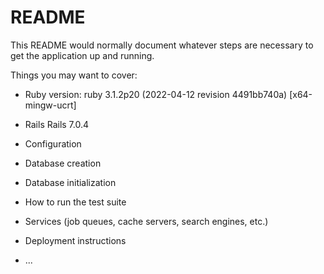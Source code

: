 # README

This README would normally document whatever steps are necessary to get the
application up and running.

Things you may want to cover:

* Ruby version: ruby 3.1.2p20 (2022-04-12 revision 4491bb740a) [x64-mingw-ucrt]

* Rails Rails 7.0.4

* Configuration

* Database creation

* Database initialization

* How to run the test suite

* Services (job queues, cache servers, search engines, etc.)

* Deployment instructions

* ...
